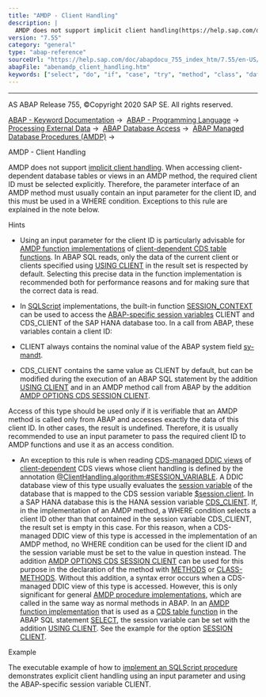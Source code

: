 ```yaml
---
title: "AMDP - Client Handling"
description: |
  AMDP does not support implicit client handling(https://help.sap.com/doc/abapdocu_755_index_htm/7.55/en-US/abenopen_sql_client_handling.htm). When accessing client-dependent database tables or views in an AMDP method, the required client ID must be selected explicitly. Therefore, the parameter inte
version: "7.55"
category: "general"
type: "abap-reference"
sourceUrl: "https://help.sap.com/doc/abapdocu_755_index_htm/7.55/en-US/abenamdp_client_handling.htm"
abapFile: "abenamdp_client_handling.htm"
keywords: ["select", "do", "if", "case", "try", "method", "class", "data", "abenamdp", "client", "handling"]
---
```


* * *

AS ABAP Release 755, ©Copyright 2020 SAP SE. All rights reserved.

[ABAP - Keyword Documentation](https://help.sap.com/doc/abapdocu_755_index_htm/7.55/en-US/abenabap.htm) →  [ABAP - Programming Language](https://help.sap.com/doc/abapdocu_755_index_htm/7.55/en-US/abenabap_reference.htm) →  [Processing External Data](https://help.sap.com/doc/abapdocu_755_index_htm/7.55/en-US/abenabap_language_external_data.htm) →  [ABAP Database Access](https://help.sap.com/doc/abapdocu_755_index_htm/7.55/en-US/abenabap_sql.htm) →  [ABAP Managed Database Procedures (AMDP)](https://help.sap.com/doc/abapdocu_755_index_htm/7.55/en-US/abenamdp.htm) → 

AMDP - Client Handling

AMDP does not support [implicit client handling](https://help.sap.com/doc/abapdocu_755_index_htm/7.55/en-US/abenopen_sql_client_handling.htm). When accessing client-dependent database tables or views in an AMDP method, the required client ID must be selected explicitly. Therefore, the parameter interface of an AMDP method must usually contain an input parameter for the client ID, and this must be used in a WHERE condition. Exceptions to this rule are explained in the note below.

Hints

-   Using an input parameter for the client ID is particularly advisable for [AMDP function implementations](https://help.sap.com/doc/abapdocu_755_index_htm/7.55/en-US/abenamdp_function_methods.htm) of [client-dependent CDS table functions](https://help.sap.com/doc/abapdocu_755_index_htm/7.55/en-US/abencds_func_client_handling.htm). In ABAP SQL reads, only the data of the current client or clients specified using [USING CLIENT](https://help.sap.com/doc/abapdocu_755_index_htm/7.55/en-US/abapselect_client.htm) in the result set is respected by default. Selecting this precise data in the function implementation is recommended both for performance reasons and for making sure that the correct data is read.

-   In [SQLScript](https://help.sap.com/doc/abapdocu_755_index_htm/7.55/en-US/abenamdp_hdb_sqlscript.htm) implementations, the built-in function [SESSION\_CONTEXT](https://help.sap.com/viewer/4fe29514fd584807ac9f2a04f6754767/2.0.04/en-US/b4b0eec1968f41a099c828a4a6c8ca0f.html) can be used to access the [ABAP-specific session variables](https://help.sap.com/doc/abapdocu_755_index_htm/7.55/en-US/abenhana_session_variables.htm) CLIENT and CDS\_CLIENT of the SAP HANA database too. In a call from ABAP, these variables contain a client ID:

-   CLIENT always contains the nominal value of the ABAP system field [sy-mandt](https://help.sap.com/doc/abapdocu_755_index_htm/7.55/en-US/abensystem_fields.htm).

-   CDS\_CLIENT contains the same value as CLIENT by default, but can be modified during the execution of an ABAP SQL statement by the addition [USING CLIENT](https://help.sap.com/doc/abapdocu_755_index_htm/7.55/en-US/abapselect_client.htm) and in an AMDP method call from ABAP by the addition [AMDP OPTIONS CDS SESSION CLIENT](https://help.sap.com/doc/abapdocu_755_index_htm/7.55/en-US/abapmethods_amdp_options.htm).

Access of this type should be used only if it is verifiable that an AMDP method is called only from ABAP and accesses exactly the data of this client ID. In other cases, the result is undefined. Therefore, it is usually recommended to use an input parameter to pass the required client ID to AMDP functions and use it as an access condition.

-   An exception to this rule is when reading [CDS-managed DDIC views](https://help.sap.com/doc/abapdocu_755_index_htm/7.55/en-US/abencds_mngdddic_view_glosry.htm "Glossary Entry") of [client-dependent](https://help.sap.com/doc/abapdocu_755_index_htm/7.55/en-US/abencds_view_client_handling_v1.htm) CDS views whose client handling is defined by the annotation [@ClientHandling.algorithm:#SESSION\_VARIABLE](https://help.sap.com/doc/abapdocu_755_index_htm/7.55/en-US/abencds_view_client_handling_v1.htm). A DDIC database view of this type usually evaluates the [session variable](https://help.sap.com/doc/abapdocu_755_index_htm/7.55/en-US/abensession_variable_glosry.htm "Glossary Entry") of the database that is mapped to the CDS session variable [$session.client](https://help.sap.com/doc/abapdocu_755_index_htm/7.55/en-US/abencds_session_variable_v1.htm). In a SAP HANA database this is the HANA session variable [CDS\_CLIENT](https://help.sap.com/doc/abapdocu_755_index_htm/7.55/en-US/abenhana_session_variables.htm). If, in the implementation of an AMDP method, a WHERE condition selects a client ID other than that contained in the session variable CDS\_CLIENT, the result set is empty in this case. For this reason, when a CDS-managed DDIC view of this type is accessed in the implementation of an AMDP method, no WHERE condition can be used for the client ID and the session variable must be set to the value in question instead. The addition [AMDP OPTIONS CDS SESSION CLIENT](https://help.sap.com/doc/abapdocu_755_index_htm/7.55/en-US/abapmethods_amdp_options.htm) can be used for this purpose in the declaration of the method with [METHODS](https://help.sap.com/doc/abapdocu_755_index_htm/7.55/en-US/abapmethods.htm) or [CLASS-METHODS](https://help.sap.com/doc/abapdocu_755_index_htm/7.55/en-US/abapmethods.htm). Without this addition, a syntax error occurs when a CDS-managed DDIC view of this type is accessed. However, this is only significant for general [AMDP procedure implementations](https://help.sap.com/doc/abapdocu_755_index_htm/7.55/en-US/abenamdp_procedure_method_glosry.htm "Glossary Entry"), which are called in the same way as normal methods in ABAP. In an [AMDP function implementation](https://help.sap.com/doc/abapdocu_755_index_htm/7.55/en-US/abenamdp_function_method_glosry.htm "Glossary Entry") that is used as a [CDS table function](https://help.sap.com/doc/abapdocu_755_index_htm/7.55/en-US/abencds_table_function_glosry.htm "Glossary Entry") in the ABAP SQL statement [SELECT](https://help.sap.com/doc/abapdocu_755_index_htm/7.55/en-US/abapselect.htm), the session variable can be set with the addition [USING CLIENT](https://help.sap.com/doc/abapdocu_755_index_htm/7.55/en-US/abapselect.htm). See the example for the option [SESSION CLIENT](https://help.sap.com/doc/abapdocu_755_index_htm/7.55/en-US/abapmethods_amdp_options.htm).

Example

The executable example of how to [implement an SQLScript procedure](https://help.sap.com/doc/abapdocu_755_index_htm/7.55/en-US/abenamdp_abexa.htm) demonstrates explicit client handling using an input parameter and using the ABAP-specific session variable CLIENT.